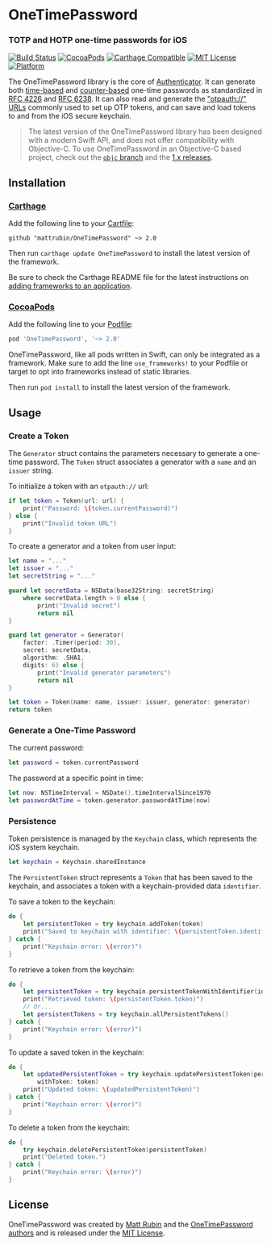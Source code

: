 # OneTimePassword
### TOTP and HOTP one-time passwords for iOS

[![Build Status](https://travis-ci.org/mattrubin/OneTimePassword.svg?branch=master)](https://travis-ci.org/mattrubin/OneTimePassword)
[![CocoaPods](https://img.shields.io/cocoapods/v/OneTimePassword.svg)](http://cocoadocs.org/docsets/OneTimePassword)
[![Carthage Compatible](https://img.shields.io/badge/carthage-%E2%9C%93-5BA7E9.svg)](https://github.com/Carthage/Carthage/)
[![MIT License](http://img.shields.io/badge/license-mit-989898.svg)](https://github.com/mattrubin/OneTimePassword/blob/master/LICENSE.md)
[![Platform](https://img.shields.io/cocoapods/p/OneTimePassword.svg)](http://cocoadocs.org/docsets/OneTimePassword)

The OneTimePassword library is the core of [Authenticator][]. It can generate both [time-based][RFC 6238] and [counter-based][RFC 4226] one-time passwords as standardized in [RFC 4226][] and [RFC 6238][]. It can also read and generate the ["otpauth://" URLs][otpauth] commonly used to set up OTP tokens, and can save and load tokens to and from the iOS secure keychain.

[Authenticator]: https://mattrubin.me/authenticator/
[RFC 6238]: https://tools.ietf.org/html/rfc6238
[RFC 4226]: https://tools.ietf.org/html/rfc4226
[otpauth]: https://github.com/google/google-authenticator/wiki/Key-Uri-Format

> The latest version of the OneTimePassword library has been designed with a modern Swift API, and does not offer compatibility with Objective-C. To use OneTimePassword in an Objective-C based project, check out the [`objc` branch][objc] and the [1.x releases][releases].

[objc]: https://github.com/mattrubin/OneTimePassword/tree/objc
[releases]: https://github.com/mattrubin/OneTimePassword/releases


## Installation

### [Carthage][]

Add the following line to your [Cartfile][]:

````
github "mattrubin/OneTimePassword" ~> 2.0
````

Then run `carthage update OneTimePassword` to install the latest version of the framework.

Be sure to check the Carthage README file for the latest instructions on [adding frameworks to an application][carthage-instructions].

[Carthage]: https://github.com/Carthage/Carthage
[Cartfile]: https://github.com/Carthage/Carthage/blob/master/Documentation/Artifacts.md#cartfile
[carthage-instructions]: https://github.com/Carthage/Carthage/blob/master/README.md#adding-frameworks-to-an-application

### [CocoaPods][]

Add the following line to your [Podfile][]:

````ruby
pod 'OneTimePassword', '~> 2.0'
````

OneTimePassword, like all pods written in Swift, can only be integrated as a framework. Make sure to add the line `use_frameworks!` to your Podfile or target to opt into frameworks instead of static libraries.

Then run `pod install` to install the latest version of the framework.

[CocoaPods]: https://cocoapods.org
[Podfile]: https://guides.cocoapods.org/using/the-podfile.html


## Usage

### Create a Token

The `Generator` struct contains the parameters necessary to generate a one-time password. The `Token` struct associates a generator with a `name` and an `issuer` string.

To initialize a token with an `otpauth://` url:
````swift
if let token = Token(url: url) {
    print("Password: \(token.currentPassword)")
} else {
    print("Invalid token URL")
}
````

To create a generator and a token from user input:
````swift
let name = "..."
let issuer = "..."
let secretString = "..."

guard let secretData = NSData(base32String: secretString)
    where secretData.length > 0 else {
        print("Invalid secret")
        return nil
}

guard let generator = Generator(
    factor: .Timer(period: 30),
    secret: secretData,
    algorithm: .SHA1,
    digits: 6) else {
        print("Invalid generator parameters")
        return nil
}

let token = Token(name: name, issuer: issuer, generator: generator)
return token
````

### Generate a One-Time Password

The current password:
````swift
let password = token.currentPassword
````

The password at a specific point in time:
````swift
let now: NSTimeInterval = NSDate().timeIntervalSince1970
let passwordAtTime = token.generator.passwordAtTime(now)
````

### Persistence

Token persistence is managed by the `Keychain` class, which represents the iOS system keychain.
````swift
let keychain = Keychain.sharedInstance
````

The `PersistentToken` struct represents a `Token` that has been saved to the keychain, and associates a token with a keychain-provided data `identifier`.

To save a token to the keychain:
````swift
do {
    let persistentToken = try keychain.addToken(token)
    print("Saved to keychain with identifier: \(persistentToken.identifier)")
} catch {
    print("Keychain error: \(error)")
}
````

To retrieve a token from the keychain:
````swift
do {
    let persistentToken = try keychain.persistentTokenWithIdentifier(identifier)
    print("Retrieved token: \(persistentToken.token)")
    // Or...
    let persistentTokens = try keychain.allPersistentTokens()
} catch {
    print("Keychain error: \(error)")
}
````

To update a saved token in the keychain:
````swift
do {
    let updatedPersistentToken = try keychain.updatePersistentToken(persistentToken,
        withToken: token)
    print("Updated token: \(updatedPersistentToken)")
} catch {
    print("Keychain error: \(error)")
}
````

To delete a token from the keychain:
````swift
do {
    try keychain.deletePersistentToken(persistentToken)
    print("Deleted token.")
} catch {
    print("Keychain error: \(error)")
}
````


## License
OneTimePassword was created by [Matt Rubin](http://mattrubin.me) and the [OneTimePassword authors](AUTHORS.txt) and is released under the [MIT License](LICENSE.md).
